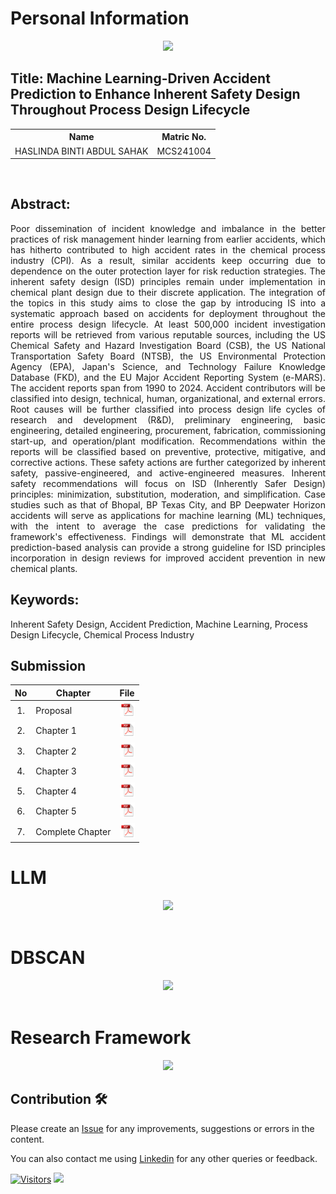 # Personal Information

<p align="center">
  <p align="center"><img height="200px" src="https://github.com/drshahizan/research-design/blob/main/proposal/proposal24251/LeynzSahak/images/Me.jpg">
</p>

## Title: Machine Learning-Driven Accident Prediction to Enhance Inherent Safety Design Throughout Process Design Lifecycle

<table align="center">
  <tr>
    <th>Name</th>
    <th>Matric No.</th>
  </tr>
  <tr>
    <td>HASLINDA BINTI ABDUL SAHAK</td>
    <td>MCS241004</td>
  </tr>

</table>
<br>

## Abstract:

<p align="justify">
Poor dissemination of incident knowledge and imbalance in the better practices of risk management hinder learning from earlier accidents, which has hitherto contributed to high accident rates in the chemical process industry (CPI). As a result, similar accidents keep occurring due to dependence on the outer protection layer for risk reduction strategies. The inherent safety design (ISD) principles remain under implementation in chemical plant design due to their discrete application. The integration of the topics in this study aims to close the gap by introducing IS into a systematic approach based on accidents for deployment throughout the entire process design lifecycle. At least 500,000 incident investigation reports will be retrieved from various reputable sources, including the US Chemical Safety and Hazard Investigation Board (CSB), the US National Transportation Safety Board (NTSB), the US Environmental Protection Agency (EPA), Japan's Science, and Technology Failure Knowledge Database (FKD), and the EU Major Accident Reporting System (e-MARS). The accident reports span from 1990 to 2024. Accident contributors will be classified into design, technical, human, organizational, and external errors. Root causes will be further classified into process design life cycles of research and development (R&D), preliminary engineering, basic engineering, detailed engineering, procurement, fabrication, commissioning start-up, and operation/plant modification. Recommendations within the reports will be classified based on preventive, protective, mitigative, and corrective actions. These safety actions are further categorized by inherent safety, passive-engineered, and active-engineered measures. Inherent safety recommendations will focus on ISD (Inherently Safer Design) principles: minimization, substitution, moderation, and simplification. Case studies such as that of Bhopal, BP Texas City, and BP Deepwater Horizon accidents will serve as applications for machine learning (ML) techniques, with the intent to average the case predictions for validating the framework's effectiveness. Findings will demonstrate that ML accident prediction-based analysis can provide a strong guideline for ISD principles incorporation in design reviews for improved accident prevention in new chemical plants.
</p>

## Keywords: 
Inherent Safety Design, Accident Prediction, Machine Learning, Process Design Lifecycle, Chemical Process Industry
<br>
## Submission

| No  | Chapter     |                                                 File |
| :-: | ---------- | :---------------------------------------------------------------------------------------------------: |
|  1.  | Proposal | <a href="Proposal_Haslinda binti Abdul Sahak.pdf/"><img src="../../../images/pdf.svg" width="24px" height="24px"></a> |
|  2.  | Chapter 1 | <a href="Chapter 1/Chapter 1_Haslinda binti Abdul Sahak.pdf/"><img src="../../../images/pdf.svg" width="24px" height="24px"></a> |
|  3.  | Chapter 2 | <a href="Chapter 2/"><img src="../../../images/pdf.svg" width="24px" height="24px"></a> |
|  4.  | Chapter 3 | <a href="Chapter 3/"><img src="../../../images/pdf.svg" width="24px" height="24px"></a> |
|  5.  | Chapter 4 | <a href="Chapter 4/"><img src="../../../images/pdf.svg" width="24px" height="24px"></a> |
|  6.  | Chapter 5 | <a href="Chapter 5/"><img src="../../../images/pdf.svg" width="24px" height="24px"></a> |
|  7.  | Complete Chapter | <a href="Full Chapter/"><img src="../../../images/pdf.svg" width="24px" height="24px"></a> |

# **LLM**
<div align="center"><img src="https://github.com/drshahizan/research-design/blob/main/proposal/proposal24251/LeynzSshak/images/Picture2.png"></div>

<br>

# **DBSCAN**
<div align="center"><img src="https://github.com/drshahizan/research-design/blob/main/proposal/proposal24251/LeynzSahak/images/Picture1.png"></div>

<br>

# **Research Framework**
<div align="center"><img src="https://github.com/drshahizan/research-design/blob/main/proposal/proposal24251/LeynzSahak/images/"></div>

## Contribution 🛠️

Please create an [Issue](https://github.com/drshahizan/special-topic-data-engineering/issues) for any improvements, suggestions or errors in the content.

You can also contact me using [Linkedin](https://www.linkedin.com/in/drshahizan/) for any other queries or feedback.

[![Visitors](https://api.visitorbadge.io/api/visitors?path=https%3A%2F%2Fgithub.com%2Fdrshahizan&labelColor=%23697689&countColor=%23555555&style=plastic)](https://visitorbadge.io/status?path=https%3A%2F%2Fgithub.com%2Fdrshahizan)
![](https://hit.yhype.me/github/profile?user_id=81284918)


